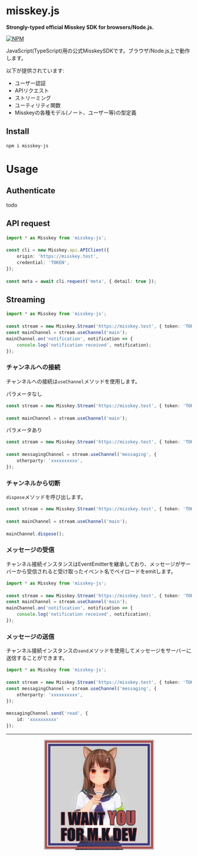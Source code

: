 # misskey.js
**Strongly-typed official Misskey SDK for browsers/Node.js.**

[![NPM](https://nodei.co/npm/misskey-js.png?downloads=true&downloadRank=true&stars=true)](https://www.npmjs.com/package/misskey-js)

JavaScript(TypeScript)用の公式MisskeySDKです。ブラウザ/Node.js上で動作します。

以下が提供されています:
- ユーザー認証
- APIリクエスト
- ストリーミング
- ユーティリティ関数
- Misskeyの各種モデル(ノート、ユーザー等)の型定義

## Install
```
npm i misskey-js
```

# Usage
## Authenticate
todo

## API request
``` ts
import * as Misskey from 'misskey-js';

const cli = new Misskey.api.APIClient({
	origin: 'https://misskey.test',
	credential: 'TOKEN',
});

const meta = await cli.request('meta', { detail: true });
```

## Streaming
``` ts
import * as Misskey from 'misskey-js';

const stream = new Misskey.Stream('https://misskey.test', { token: 'TOKEN' });
const mainChannel = stream.useChannel('main');
mainChannel.on('notification', notification => {
	console.log('notification received', notification);
});
```

### チャンネルへの接続
チャンネルへの接続は`useChannel`メソッドを使用します。

パラメータなし
``` ts
const stream = new Misskey.Stream('https://misskey.test', { token: 'TOKEN' });

const mainChannel = stream.useChannel('main');
```

パラメータあり
``` ts
const stream = new Misskey.Stream('https://misskey.test', { token: 'TOKEN' });

const messagingChannel = stream.useChannel('messaging', {
	otherparty: 'xxxxxxxxxx',
});
```

### チャンネルから切断
`dispose`メソッドを呼び出します。

``` ts
const stream = new Misskey.Stream('https://misskey.test', { token: 'TOKEN' });

const mainChannel = stream.useChannel('main');

mainChannel.dispose();
```

### メッセージの受信
チャンネル接続インスタンスはEventEmitterを継承しており、メッセージがサーバーから受信されると受け取ったイベント名でペイロードをemitします。

``` ts
import * as Misskey from 'misskey-js';

const stream = new Misskey.Stream('https://misskey.test', { token: 'TOKEN' });
const mainChannel = stream.useChannel('main');
mainChannel.on('notification', notification => {
	console.log('notification received', notification);
});
```

### メッセージの送信
チャンネル接続インスタンスの`send`メソッドを使用してメッセージをサーバーに送信することができます。

``` ts
import * as Misskey from 'misskey-js';

const stream = new Misskey.Stream('https://misskey.test', { token: 'TOKEN' });
const messagingChannel = stream.useChannel('messaging', {
	otherparty: 'xxxxxxxxxx',
});

messagingChannel.send('read', {
	id: 'xxxxxxxxxx'
});
```

---

<div align="center">
	<a href="https://github.com/misskey-dev/misskey/blob/develop/CONTRIBUTING.md"><img src="./i-want-you.png" width="300"></a>
</div>
